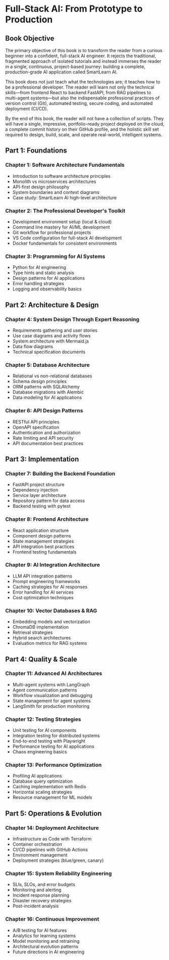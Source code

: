 # Full-Stack AI: From Prototype to Production

## Book Objective
The primary objective of this book is to transform the reader from a curious beginner into a confident, full-stack AI engineer. It rejects the traditional, fragmented approach of isolated tutorials and instead immerses the reader in a single, continuous, project-based journey: building a complete, production-grade AI application called SmartLearn AI.

This book does not just teach what the technologies are; it teaches how to be a professional developer. The reader will learn not only the technical skills—from frontend React to backend FastAPI, from RAG pipelines to multi-agent systems—but also the indispensable professional practices of version control (Git), automated testing, secure coding, and automated deployment (CI/CD).

By the end of this book, the reader will not have a collection of scripts. They will have a single, impressive, portfolio-ready project deployed on the cloud, a complete commit history on their GitHub profile, and the holistic skill set required to design, build, scale, and operate real-world, intelligent systems.

## Part 1: Foundations
### Chapter 1: Software Architecture Fundamentals
- Introduction to software architecture principles
- Monolith vs microservices architectures
- API-first design philosophy
- System boundaries and context diagrams
- Case study: SmartLearn AI high-level architecture

### Chapter 2: The Professional Developer's Toolkit
- Development environment setup (local & cloud)
- Command line mastery for AI/ML development
- Git workflow for professional projects
- VS Code configuration for full-stack AI development
- Docker fundamentals for consistent environments

### Chapter 3: Programming for AI Systems
- Python for AI engineering
- Type hints and static analysis
- Design patterns for AI applications
- Error handling strategies
- Logging and observability basics

## Part 2: Architecture & Design
### Chapter 4: System Design Through Expert Reasoning
- Requirements gathering and user stories
- Use case diagrams and activity flows
- System architecture with Mermaid.js
- Data flow diagrams
- Technical specification documents

### Chapter 5: Database Architecture
- Relational vs non-relational databases
- Schema design principles
- ORM patterns with SQLAlchemy
- Database migrations with Alembic
- Data modeling for AI applications

### Chapter 6: API Design Patterns
- RESTful API principles
- OpenAPI specification
- Authentication and authorization
- Rate limiting and API security
- API documentation best practices

## Part 3: Implementation
### Chapter 7: Building the Backend Foundation
- FastAPI project structure
- Dependency injection
- Service layer architecture
- Repository pattern for data access
- Backend testing with pytest

### Chapter 8: Frontend Architecture
- React application structure
- Component design patterns
- State management strategies
- API integration best practices
- Frontend testing fundamentals

### Chapter 9: AI Integration Architecture
- LLM API integration patterns
- Prompt engineering frameworks
- Caching strategies for AI responses
- Error handling for AI services
- Cost optimization techniques

### Chapter 10: Vector Databases & RAG
- Embedding models and vectorization
- ChromaDB implementation
- Retrieval strategies
- Hybrid search architectures
- Evaluation metrics for RAG systems

## Part 4: Quality & Scale
### Chapter 11: Advanced AI Architectures
- Multi-agent systems with LangGraph
- Agent communication patterns
- Workflow visualization and debugging
- State management for agent systems
- LangSmith for production monitoring

### Chapter 12: Testing Strategies
- Unit testing for AI components
- Integration testing for distributed systems
- End-to-end testing with Playwright
- Performance testing for AI applications
- Chaos engineering basics

### Chapter 13: Performance Optimization
- Profiling AI applications
- Database query optimization
- Caching implementation with Redis
- Horizontal scaling strategies
- Resource management for ML models

## Part 5: Operations & Evolution
### Chapter 14: Deployment Architecture
- Infrastructure as Code with Terraform
- Container orchestration
- CI/CD pipelines with GitHub Actions
- Environment management
- Deployment strategies (blue/green, canary)

### Chapter 15: System Reliability Engineering
- SLIs, SLOs, and error budgets
- Monitoring and alerting
- Incident response planning
- Disaster recovery strategies
- Post-incident analysis

### Chapter 16: Continuous Improvement
- A/B testing for AI features
- Analytics for learning systems
- Model monitoring and retraining
- Architectural evolution patterns
- Future directions in AI engineering
